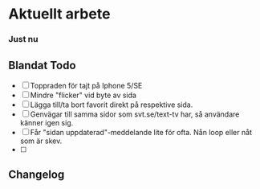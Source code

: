 # Aktuellt arbete

### Just nu

## Blandat Todo

- [ ] Toppraden för tajt på Iphone 5/SE
- [ ] Mindre "flicker" vid byte av sida
- [ ] Lägga till/ta bort favorit direkt på respektive sida.
- [ ] Genvägar till samma sidor som svt.se/text-tv har, så användare känner igen sig.
- [ ] Får "sidan uppdaterad"-meddelande lite för ofta. Nån loop eller nåt som är skev.
- [ ] 

## Changelog
